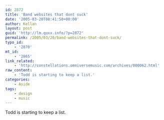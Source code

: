 ```yaml
---
id: 2872
title: 'Band websites that dont suck'
date: '2005-03-20T08:41:50+00:00'
author: Kellan
layout: post
guid: 'http://lm.quxx.info/?p=2872'
permalink: /2005/03/20/band-websites-that-dont-suck/
typo_id:
    - '2870'
mt_id:
    - '2865'
link_related:
    - 'http://constellations.omniversemusic.com/archives/000062.html'
raw_content:
    - 'Todd is starting to keep a list.'
categories:
    - Aside
tags:
    - design
    - music
---
```


Todd is starting to keep a list.
